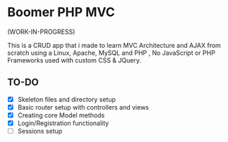 
# Boomer PHP MVC

(WORK-IN-PROGRESS)

This is a CRUD app that i made to learn MVC Architecture and AJAX from scratch using a Linux, Apache, MySQL and PHP , No JavaScript or PHP Frameworks used with custom CSS & JQuery.

## TO-DO

- [x] Skeleton files and directory setup
- [x] Basic router setup with controllers and views
- [x] Creating core Model methods
- [x] Login/Registration functionality
- [ ] Sessions setup
